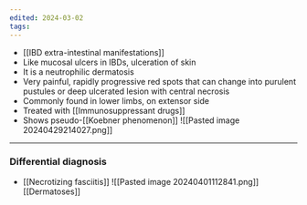 ```yaml
---
edited: 2024-03-02
tags:
---
```


- [[IBD extra-intestinal manifestations]] 
- Like mucosal ulcers in IBDs, ulceration of skin 
- It is a neutrophilic dermatosis
- Very painful, rapidly progressive red spots that can change into purulent pustules or deep ulcerated lesion with central necrosis
- Commonly found in lower limbs, on extensor side
- Treated with [[Immunosuppressant drugs]] 
- Shows pseudo-[[Koebner phenomenon]] 
![[Pasted image 20240429214027.png]]
---
### Differential diagnosis
- [[Necrotizing fasciitis]]
![[Pasted image 20240401112841.png]]
[[Dermatoses]] 